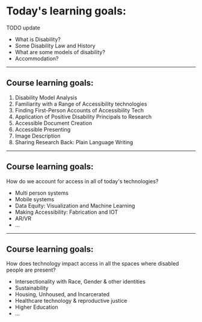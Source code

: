<!-- .slide: data-background="#003333" -->
# Today's learning goals:

TODO update
- What is Disability? 
- Some Disability Law and History
- What are some models of disability?
- Accommodation?

---
## Course learning goals:

1. Disability Model Analysis
2. Familiarity with a Range of Accessibility technologies
3. Finding First-Person Accounts of Accessibility Tech
4. Application of Positive Disability Principals to Research
5. Accessible Document Creation
6. Accessible Presenting
7. Image Description
8. Sharing Research Back: Plain Language Writing

---
## Course learning goals:

How do we account for access in all of today's technologies?
- Multi person systems
- Mobile systems
- Data Equity: Visualization and Machine Learning
- Making Accessibility: Fabrication and IOT 
- AR/VR 
- ...

---
## Course learning goals:

How does technology impact access in all the spaces where disabled people are present?
- Intersectionality with Race, Gender & other identities
- Sustainability
- Housing, Unhoused, and Incarcerated 
- Healthcare technology & reproductive justice
- Higher Education
- ...




